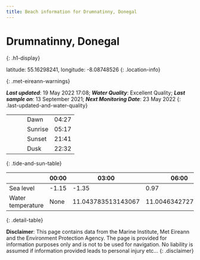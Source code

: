 ```yaml
---
title: Beach information for Drumnatinny, Donegal
---
```

# Drumnatinny, Donegal 
{: .h1-display}

latitude: 55.16298241, longitude: -8.08748526
{: .location-info}


{: .met-eireann-warnings}

___Last updated___: 19 May 2022 17:08; ___Water Quality___: Excellent Quality;
___Last sample on___: 13 September 2021; ___Next Monitoring Date___: 23 May 2022
{: .last-updated-and-water-quality}

|   |   |   |   |   |
|---|---|---|---|---|
|   |   |   | Dawn  | 04:27 |
|   |   |   | Sunrise  | 05:17 |
|   |   |   | Sunset  | 21:41 |
|   |   |   | Dusk  | 22:32 |
{: .tide-and-sun-table}

<div></div>

| | 00:00 | 03:00 | 06:00 | 09:00 | 12:00 | 15:00 | 18:00 | 21:00 |
|---|---|---|---|---|---|---|---|---|
| Sea level | -1.15 | -1.35 | 0.97 | 1.21| -1 | -1.42 | 0.91 | 1.64 |
| Water temperature | None | 11.043783513143067 | 11.004634272760137 | 11.02867592939746 | 11.162002142663178 | 11.28186668692094 | 11.295471300679136 | 11.262558559091449 |
{: .detail-table}

__Disclaimer__: This page contains data from the Marine Institute,
Met Eireann and the Environment Protection Agency. The page is provided for
information purposes only and is not to be used for navigation. No liability
is assumed if information provided leads to personal injury etc...
{: .disclaimer}
